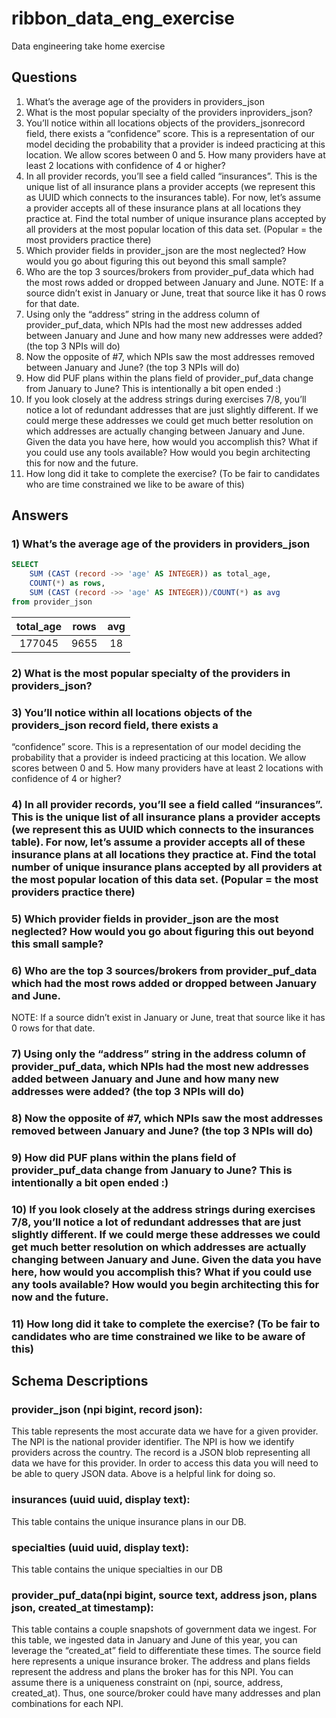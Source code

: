 # ribbon_data_eng_exercise
Data engineering take home exercise


## Questions
1) What’s the average age of the providers in ​providers_json
2) What is the most popular specialty of the providers in ​providers_json​?
3) You’ll notice within all locations objects of the ​providers_json​ record field, there exists a
“confidence” score. This is a representation of our model deciding the probability that a provider is indeed practicing at this location. We allow scores between 0 and 5. How many providers have ​at least​ 2 locations with confidence of 4 or higher?
4) In all provider records, you’ll see a field called “insurances”. This is the unique list of all insurance plans a provider accepts (we represent this as UUID which connects to the insurances table). For now, let’s assume a provider accepts all of these insurance plans at all locations they practice at. Find the total number of ​unique​ insurance plans accepted by all providers at the most ​popular​ location of this data set. (Popular = the most providers practice there)
5) Which provider fields in ​provider_json​ are the most neglected? How would you go about figuring this out beyond this small sample?
6) Who are the top 3 sources/brokers from ​provider_puf_data​ which had the most rows added or dropped between January and June.
NOTE: If a source didn’t exist in January or June, treat that source like it has 0 rows for that date.
7) Using only the “address” string in the address column of ​provider_puf_data​, which NPIs had the most new addresses added between January and June and how many new addresses were added? (the top 3 NPIs will do)
8) Now the opposite of #7, which NPIs saw the most addresses removed between January and June? (the top 3 NPIs will do)
9) How did PUF plans within the plans field of ​provider_puf_data​ change from January to June? This is intentionally a bit open ended :)
10) If you look closely at the address strings during exercises 7/8, you’ll notice a lot of redundant addresses that are just slightly different. If we could merge these addresses we could get much better resolution on which addresses are actually changing between January and June. Given the data you have here, how would you accomplish this? What if you could use any tools available? How would you begin architecting this for now and the future.
11) How long did it take to complete the exercise? (To be fair to candidates who are time constrained we like to be aware of this)


## Answers
### 1) What’s the average age of the providers in ​providers_json

```sql
SELECT 
	SUM (CAST (record ->> 'age' AS INTEGER)) as total_age, 
	COUNT(*) as rows, 
	SUM (CAST (record ->> 'age' AS INTEGER))/COUNT(*) as avg
from provider_json
```

| total_age    | rows		  | avg |
|      :-:     |      :-:     | :-: |
| 177045 | 9655 | 18 | 

### 2) What is the most popular specialty of the providers in ​providers_json​?

### 3) You’ll notice within all locations objects of the ​providers_json​ record field, there exists a
“confidence” score. This is a representation of our model deciding the probability that a provider is indeed practicing at this location. We allow scores between 0 and 5. How many providers have ​at least​ 2 locations with confidence of 4 or higher?

### 4) In all provider records, you’ll see a field called “insurances”. This is the unique list of all insurance plans a provider accepts (we represent this as UUID which connects to the insurances table). For now, let’s assume a provider accepts all of these insurance plans at all locations they practice at. Find the total number of ​unique​ insurance plans accepted by all providers at the most ​popular​ location of this data set. (Popular = the most providers practice there)

### 5) Which provider fields in ​provider_json​ are the most neglected? How would you go about figuring this out beyond this small sample?

### 6) Who are the top 3 sources/brokers from ​provider_puf_data​ which had the most rows added or dropped between January and June.
NOTE: If a source didn’t exist in January or June, treat that source like it has 0 rows for that date.

### 7) Using only the “address” string in the address column of ​provider_puf_data​, which NPIs had the most new addresses added between January and June and how many new addresses were added? (the top 3 NPIs will do)

### 8) Now the opposite of #7, which NPIs saw the most addresses removed between January and June? (the top 3 NPIs will do)

### 9) How did PUF plans within the plans field of ​provider_puf_data​ change from January to June? This is intentionally a bit open ended :)

### 10) If you look closely at the address strings during exercises 7/8, you’ll notice a lot of redundant addresses that are just slightly different. If we could merge these addresses we could get much better resolution on which addresses are actually changing between January and June. Given the data you have here, how would you accomplish this? What if you could use any tools available? How would you begin architecting this for now and the future.

### 11) How long did it take to complete the exercise? (To be fair to candidates who are time constrained we like to be aware of this)


## Schema Descriptions
### provider_json​ (npi bigint, record json):
This table represents the most accurate data we have for a given provider. The NPI is the national provider identifier. The NPI is how we identify providers across the country. The record is a JSON blob representing all data we have for this provider. In order to access this data you will need to be able to query JSON data. Above is a helpful link for doing so.

### insurances​ (uuid uuid, display text):
This table contains the unique insurance plans in our DB.

### specialties​ (uuid uuid, display text):
This table contains the unique specialties in our DB

### provider_puf_data​ (npi bigint, source text, address json, plans json, created_at timestamp): 
This table contains a couple snapshots of government data we ingest. For this table, we ingested data in January and June of this year, you can leverage the “created_at” field to differentiate these times. The source field here represents a unique insurance broker. The address and plans fields represent the address and plans the broker has for this NPI. You can assume there is a uniqueness constraint on (npi, source, address, created_at). Thus, one source/broker could have many addresses and plan combinations for each NPI.
